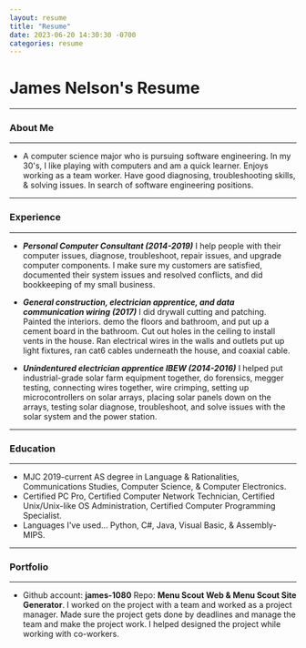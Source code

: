 ```yaml
---
layout: resume
title: "Resume"
date: 2023-06-20 14:30:30 -0700
categories: resume
---
```


# James Nelson's Resume

---

### About Me

---

- A computer science major who is pursuing software engineering. In my 30's, I like playing with computers and am a quick learner.
  Enjoys working as a team worker. Have good diagnosing, troubleshooting skills, & solving issues. In search of software engineering positions.

---

### Experience

---

- ***Personal Computer Consultant (2014-2019)*** I help people with their computer issues, diagnose, troubleshoot, repair issues, and upgrade 
  computer components. I make sure my customers are satisfied, documented their system issues and resolved conflicts, and did bookkeeping of my
  small business.

- ***General construction, electrician apprentice, and data communication wiring (2017)*** I did drywall cutting and patching. Painted the interiors.
  demo the floors and bathroom, and put up a cement board in the bathroom. Cut out holes in the ceiling to install vents in the house. Ran electrical
  wires in the walls and outlets put up light fixtures, ran cat6 cables underneath the house, and coaxial cable.

- ***Unindentured electrician apprentice IBEW (2014-2016)*** I helped put industrial-grade solar farm equipment together, do forensics, megger 
  testing, connecting wires together, wire crimping, setting up microcontrollers on solar arrays, placing solar panels down on the arrays, testing 
  solar diagnose, troubleshoot, and solve issues with the solar system and the power station.

---

### Education

---

- MJC 2019-current AS degree in Language & Rationalities, Communications Studies, Computer Science, & Computer Electronics.
- Certified PC Pro, Certified Computer Network Technician, Certified Unix/Unix-like OS Administration, Certified Computer Programming Specialist.
- Languages I've used... Python, C#, Java, Visual Basic, & Assembly-MIPS.

---

### Portfolio

---

- Github account: **james-1080** Repo: **Menu Scout Web & Menu Scout Site Generator**. I worked on the project with a team and worked as a project manager.
  Made sure the project gets done by deadlines and manage the team and make the project work. I helped designed the project while working with
  co-workers.
